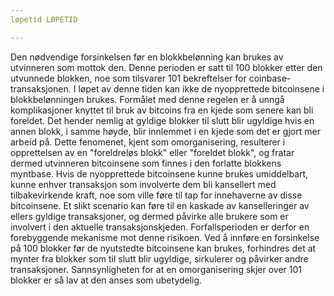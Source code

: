 ```yaml
---
løpetid LØPETID

---
```

Den nødvendige forsinkelsen før en blokkbelønning kan brukes av utvinneren som mottok den. Denne perioden er satt til 100 blokker etter den utvunnede blokken, noe som tilsvarer 101 bekreftelser for coinbase-transaksjonen. I løpet av denne tiden kan ikke de nyopprettede bitcoinsene i blokkbelønningen brukes. Formålet med denne regelen er å unngå komplikasjoner knyttet til bruk av bitcoins fra en kjede som senere kan bli foreldet. Det hender nemlig at gyldige blokker til slutt blir ugyldige hvis en annen blokk, i samme høyde, blir innlemmet i en kjede som det er gjort mer arbeid på. Dette fenomenet, kjent som omorganisering, resulterer i opprettelsen av en "foreldreløs blokk" eller "foreldet blokk", og fratar dermed utvinneren bitcoinsene som finnes i den forlatte blokkens myntbase. Hvis de nyopprettede bitcoinsene kunne brukes umiddelbart, kunne enhver transaksjon som involverte dem bli kansellert med tilbakevirkende kraft, noe som ville føre til tap for innehaverne av disse bitcoinsene. Et slikt scenario kan føre til en kaskade av kanselleringer av ellers gyldige transaksjoner, og dermed påvirke alle brukere som er involvert i den aktuelle transaksjonskjeden. Forfallsperioden er derfor en forebyggende mekanisme mot denne risikoen. Ved å innføre en forsinkelse på 100 blokker før de nyutstedte bitcoinsene kan brukes, forhindres det at mynter fra blokker som til slutt blir ugyldige, sirkulerer og påvirker andre transaksjoner. Sannsynligheten for at en omorganisering skjer over 101 blokker er så lav at den anses som ubetydelig.